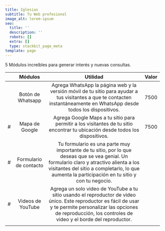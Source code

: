```yaml
---
title: Iglesias
subtitle: Tu Web profesional
image_alt: lorem-ipsum
seo:
  title: ''
  description: ''
  robots: []
  extra: []
  type: stackbit_page_meta
template: page
---
```

5 Módulos increíbles para generar interés y nuevas consultas.

|     |         Módulos        |                                                                                                                   Utilidad                                                                                                                  | Valor |
|-----|:----------------------:|:-------------------------------------------------------------------------------------------------------------------------------------------------------------------------------------------------------------------------------------------:|:-----:|
|    |    Botón de Whatsapp   | Agrega WhatsApp la página web y la versión móvil de tu sitio para ayudar a tus visitantes a que te contacten instantáneamente en WhatsApp desde todos los dispositivos.                                                                     |  7500 |
| #   |     Mapa de Google     | Agrega Google Maps a tu sitio para permitir a los visitantes de tu sitio encontrar tu ubicación desde todos los dispositivos.                                                                                                               |  7500 |
| #   | Formulario de contacto | Tu formulario es una parte muy importante de tu sitio, por lo que deseas que se vea genial. Un formulario claro y atractivo alienta a los visitantes del sitio a completarlo, lo que aumenta la participación en tu sitio y con tu negocio. |       |
| #   |    Videos de YouTube   | Agrega un solo video de YouTube a tu sitio usando el reproductor de video único. Este reproductor  es fácil de usar y te permite personalizar las opciones de reproducción, los controles de video y el borde del reproductor.              |       |
|     |                        |                                                                                                                                                                                                                                             |       |
